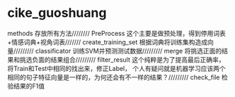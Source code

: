 # cike_guoshuang

methods 存放所有方法////////
PreProcess 这个主要是做预处理，得到停用词表+情感词典+视角词表///////
create_training_set 根据词典将训练集构造成向量/////////
classificator 训练SVM并预测测试数据/////////
merge 将挑选正面的结果和挑选负面的结果组合/////////
filter_result 这个纯粹是为了提高最后正确率，将Train和Test中相同的找出来，修正Label，
个人有疑问就是机器学习应该两个相同的句子特征向量是一样的，为何还会有不一样的结果？/////////
check_file 检验结果的F1值
